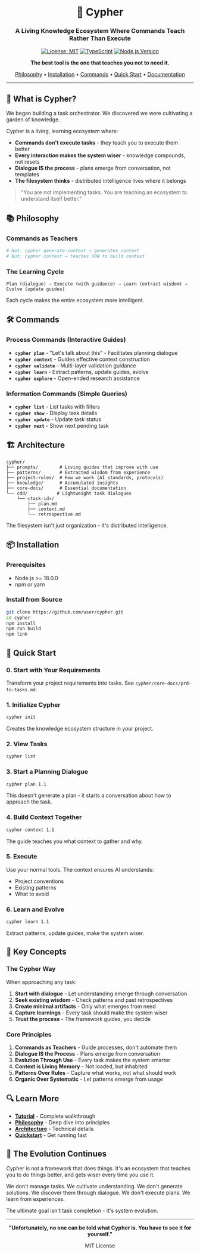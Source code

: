 <div align="center">

# 🔐 Cypher

### A Living Knowledge Ecosystem Where Commands Teach Rather Than Execute

[![License: MIT](https://img.shields.io/badge/License-MIT-yellow.svg)](https://opensource.org/licenses/MIT)
[![TypeScript](https://img.shields.io/badge/TypeScript-5.3+-blue.svg)](https://www.typescriptlang.org/)
[![Node.js Version](https://img.shields.io/node/v/cypher-ai.svg)](https://nodejs.org)

**The best tool is the one that teaches you not to need it.**

[Philosophy](#-philosophy) • [Installation](#-installation) • [Commands](#-commands) • [Quick Start](#-quick-start) • [Documentation](#-documentation)

</div>

---

## 🎯 What is Cypher?

We began building a task orchestrator. We discovered we were cultivating a garden of knowledge.

Cypher is a living, learning ecosystem where:
- **Commands don't execute tasks** - they teach you to execute them better
- **Every interaction makes the system wiser** - knowledge compounds, not resets
- **Dialogue IS the process** - plans emerge from conversation, not templates
- **The filesystem thinks** - distributed intelligence lives where it belongs

> "You are not implementing tasks. You are teaching an ecosystem to understand itself better."

## 📚 Philosophy

### Commands as Teachers
```bash
# Not: cypher generate-context → generates context
# But: cypher context → teaches HOW to build context
```

### The Learning Cycle
```
Plan (dialogue) → Execute (with guidance) → Learn (extract wisdom) → Evolve (update guides)
```

Each cycle makes the entire ecosystem more intelligent.

## 🛠️ Commands

### Process Commands (Interactive Guides)
- **`cypher plan`** - "Let's talk about this" - Facilitates planning dialogue
- **`cypher context`** - Guides effective context construction
- **`cypher validate`** - Multi-layer validation guidance
- **`cypher learn`** - Extract patterns, update guides, evolve
- **`cypher explore`** - Open-ended research assistance

### Information Commands (Simple Queries)
- **`cypher list`** - List tasks with filters
- **`cypher show`** - Display task details
- **`cypher update`** - Update task status
- **`cypher next`** - Show next pending task

## 🏗️ Architecture

```
cypher/
├── prompts/        # Living guides that improve with use
├── patterns/       # Extracted wisdom from experience
├── project-rules/  # How we work (AI standards, protocols)
├── knowledge/      # Accumulated insights
├── core-docs/      # Essential documentation
└── cdd/           # Lightweight task dialogues
    └── <task-id>/
        ├── plan.md
        ├── context.md
        └── retrospective.md
```

The filesystem isn't just organization - it's distributed intelligence.

## 📦 Installation

### Prerequisites
- Node.js >= 18.0.0
- npm or yarn

### Install from Source
```bash
git clone https://github.com/user/cypher.git
cd cypher
npm install
npm run build
npm link
```

## 🚀 Quick Start

### 0. Start with Your Requirements
Transform your project requirements into tasks. See `cypher/core-docs/prd-to-tasks.md`.

### 1. Initialize Cypher
```bash
cypher init
```

Creates the knowledge ecosystem structure in your project.

### 2. View Tasks
```bash
cypher list
```

### 3. Start a Planning Dialogue
```bash
cypher plan 1.1
```
This doesn't generate a plan - it starts a conversation about how to approach the task.

### 4. Build Context Together
```bash
cypher context 1.1
```
The guide teaches you what context to gather and why.

### 5. Execute
Use your normal tools. The context ensures AI understands:
- Project conventions
- Existing patterns
- What to avoid

### 6. Learn and Evolve
```bash
cypher learn 1.1
```
Extract patterns, update guides, make the system wiser.

## 📖 Key Concepts

### The Cypher Way

When approaching any task:
1. **Start with dialogue** - Let understanding emerge through conversation
2. **Seek existing wisdom** - Check patterns and past retrospectives
3. **Create minimal artifacts** - Only what emerges from need
4. **Capture learnings** - Every task should make the system wiser
5. **Trust the process** - The framework guides, you decide

### Core Principles

1. **Commands as Teachers** - Guide processes, don't automate them
2. **Dialogue IS the Process** - Plans emerge from conversation
3. **Evolution Through Use** - Every task makes the system smarter
4. **Context is Living Memory** - Not loaded, but inhabited
5. **Patterns Over Rules** - Capture what works, not what should work
6. **Organic Over Systematic** - Let patterns emerge from usage

## 🔍 Learn More

- **[Tutorial](docs/tutorial/FIRST_TASK_EKP.md)** - Complete walkthrough
- **[Philosophy](cypher/core-docs/philosophy.md)** - Deep dive into principles
- **[Architecture](cypher/core-docs/architecture.md)** - Technical details
- **[Quickstart](cypher/core-docs/quickstart.md)** - Get running fast

## 🌱 The Evolution Continues

Cypher is not a framework that does things. It's an ecosystem that teaches you to do things better, and gets wiser every time you use it.

We don't manage tasks. We cultivate understanding.
We don't generate solutions. We discover them through dialogue.
We don't execute plans. We learn from experiences.

The ultimate goal isn't task completion - it's system evolution.



---

<div align="center">

**"Unfortunately, no one can be told what Cypher is. You have to see it for yourself."**

MIT License

</div>